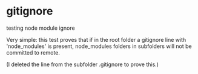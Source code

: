 # gitignore
testing node module ignore

Very simple: this test proves that if in the root folder a gitignore line with 'node_modules' is present, 
node_modules folders in subfolders will not be committed to remote.

(I deleted the line from the subfolder .gitignore to prove this.)
